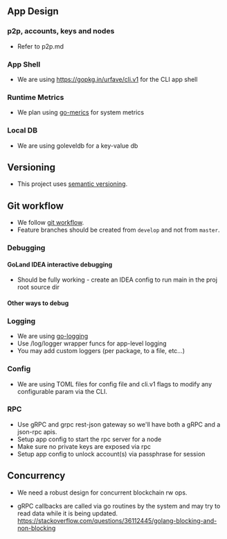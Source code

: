 ## App Design

### p2p, accounts, keys and nodes
- Refer to p2p.md

### App Shell
- We are using https://gopkg.in/urfave/cli.v1 for the CLI app shell

### Runtime Metrics
- We plan using [go-merics](https://github.com/rcrowley/go-metrics) for system metrics

### Local DB
- We are using goleveldb for a key-value db

## Versioning
- This project uses [semantic versioning](http://semver.org/).

## Git workflow
- We follow [git workflow](http://nvie.com/posts/a-successful-git-branching-model/). 
- Feature branches should be created from `develop` and not from `master`.

### Debugging

#### GoLand IDEA interactive debugging
- Should be fully working - create an IDEA config to run main in the proj root source dir

#### Other ways to debug

### Logging
- We are using [go-logging](https://github.com/op/go-logging)
- Use /log/logger wrapper funcs for app-level logging
- You may add custom loggers (per package, to a file, etc...)

### Config
- We are using TOML files for config file and cli.v1 flags to modify any configurable param via the CLI.

### RPC
- Use gRPC and grpc rest-json gateway so we'll have both a gRPC and a json-rpc apis.
- Setup app config to start the rpc server for a node
- Make sure no private keys are exposed via rpc
- Setup app config to unlock account(s) via passphrase for session 

## Concurrency 
- We need a robust design for concurrent blockchain rw ops.

- gRPC callbacks are called via go routines by the system and may try to read data while it is being updated.
https://stackoverflow.com/questions/36112445/golang-blocking-and-non-blocking 

